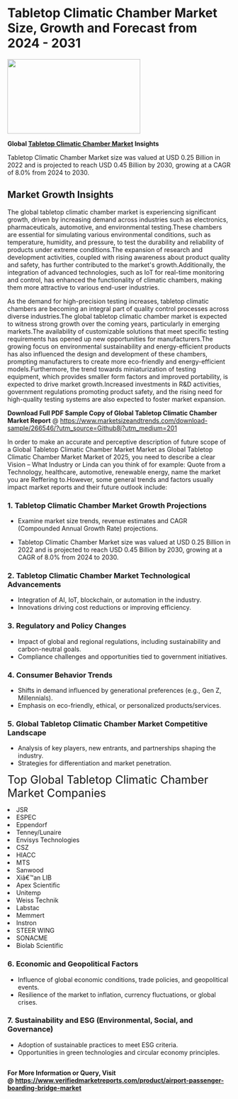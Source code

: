 <H1>Tabletop Climatic Chamber Market Size, Growth and Forecast from 2024 - 2031</H1><img class="aligncenter size-medium wp-image-584254" src="https://thirdeyenews.in/wp-content/uploads/2024/09/Global-Market-Research-300x168.jpeg" alt="" width="300" height="168" /><p><strong>Global&nbsp;<a href="https://www.marketsizeandtrends.com/download-sample/266546/?utm_source=Github8j?utm_medium=201">Tabletop Climatic Chamber Market</a> Insights</strong></p><p>Tabletop Climatic Chamber Market size was valued at USD 0.25 Billion in 2022 and is projected to reach USD 0.45 Billion by 2030, growing at a CAGR of 8.0% from 2024 to 2030.</p><p><h2>Market Growth Insights</h2> <p>The global tabletop climatic chamber market is experiencing significant growth, driven by increasing demand across industries such as electronics, pharmaceuticals, automotive, and environmental testing.These chambers are essential for simulating various environmental conditions, such as temperature, humidity, and pressure, to test the durability and reliability of products under extreme conditions.The expansion of research and development activities, coupled with rising awareness about product quality and safety, has further contributed to the market's growth.Additionally, the integration of advanced technologies, such as IoT for real-time monitoring and control, has enhanced the functionality of climatic chambers, making them more attractive to various end-user industries.</p> <p>As the demand for high-precision testing increases, tabletop climatic chambers are becoming an integral part of quality control processes across diverse industries.The global tabletop climatic chamber market is expected to witness strong growth over the coming years, particularly in emerging markets.The availability of customizable solutions that meet specific testing requirements has opened up new opportunities for manufacturers.The growing focus on environmental sustainability and energy-efficient products has also influenced the design and development of these chambers, prompting manufacturers to create more eco-friendly and energy-efficient models.Furthermore, the trend towards miniaturization of testing equipment, which provides smaller form factors and improved portability, is expected to drive market growth.Increased investments in R&D activities, government regulations promoting product safety, and the rising need for high-quality testing systems are also expected to foster market expansion.</p> <p><span class=""><strong>Download Full PDF Sample Copy of Global Tabletop Climatic Chamber Market Report</strong> @ <a href="https://www.marketsizeandtrends.com/download-sample/266546/?utm_source=Github8j?utm_medium=201" target="_blank">https://www.marketsizeandtrends.com/download-sample/266546/?utm_source=Github8j?utm_medium=201</a></span></p><p>In order to make an accurate and perceptive description of future scope of a Global&nbsp;Tabletop Climatic Chamber Market Market as Global&nbsp;Tabletop Climatic Chamber Market Market of 2025, you need to describe a clear Vision &ndash; What Industry or Linda can you think of for example: Quote from a Technology, healthcare, automotive, renewable energy, name the market you are Reffering to.However, some general trends and factors usually impact market reports and their future outlook include:</p><h3>1.&nbsp;<strong>Tabletop Climatic Chamber Market Growth Projections</strong></h3><ul><li>Examine market size trends, revenue estimates and CAGR (Compounded Annual Growth Rate) projections.</li><li><p>Tabletop Climatic Chamber Market size was valued at USD 0.25 Billion in 2022 and is projected to reach USD 0.45 Billion by 2030, growing at a CAGR of 8.0% from 2024 to 2030.</p></li></ul><h3>2.&nbsp;<strong>Tabletop Climatic Chamber Market Technological Advancements</strong></h3><ul><li>Integration of AI, IoT, blockchain, or automation in the industry.</li><li>Innovations driving cost reductions or improving efficiency.</li></ul><h3>3.&nbsp;<strong>Regulatory and Policy Changes</strong></h3><ul><li>Impact of global and regional regulations, including sustainability and carbon-neutral goals.</li><li>Compliance challenges and opportunities tied to government initiatives.</li></ul><h3>4.&nbsp;<strong>Consumer Behavior Trends</strong></h3><ul><li>Shifts in demand influenced by generational preferences (e.g., Gen Z, Millennials).</li><li>Emphasis on eco-friendly, ethical, or personalized products/services.</li></ul><h3>5.&nbsp;<strong>Global Tabletop Climatic Chamber Market Competitive Landscape</strong></h3><ul><li>Analysis of key players, new entrants, and partnerships shaping the industry.</li><li>Strategies for differentiation and market penetration.</li></ul><p data-pm-slice="1 1 []"><span style="color: inherit; font-family: inherit; font-size: 25px;">Top Global Tabletop Climatic Chamber Market Companies</span></p><div class="" data-test-id=""><p><li>JSR</li><li> ESPEC</li><li> Eppendorf</li><li> Tenney/Lunaire</li><li> Envisys Technologies</li><li> CSZ</li><li> HIACC</li><li> MTS</li><li> Sanwood</li><li> Xiâ€™an LIB</li><li> Apex Scientific</li><li> Unitemp</li><li> Weiss Technik</li><li> Labstac</li><li> Memmert</li><li> Instron</li><li> STEER WING</li><li> SONACME</li><li> Biolab Scientific</li></p></div><h3>6.&nbsp;<strong>Economic and Geopolitical Factors</strong></h3><ul><li>Influence of global economic conditions, trade policies, and geopolitical events.</li><li>Resilience of the market to inflation, currency fluctuations, or global crises.</li></ul><h3>7.&nbsp;<strong>Sustainability and ESG (Environmental, Social, and Governance)</strong></h3><ul><li>Adoption of sustainable practices to meet ESG criteria.</li><li>Opportunities in green technologies and circular economy principles.</li></ul><h2><strong style="font-size: 14px;">For More Information or Query, Visit @&nbsp;</strong><a style="background-color: #ffffff; font-size: 14px;" href="https://www.marketsizeandtrends.com/report/tabletop-climatic-chamber-market/" target="_blank">https://www.verifiedmarketreports.com/product/airport-passenger-boarding-bridge-market</a></h2>